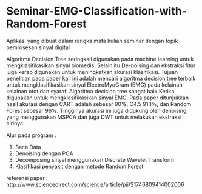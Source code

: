 # Seminar-EMG-Classification-with-Random-Forest
Aplikasi yang dibuat dalam rangka mata kuliah seminar dengan topik pemrosesan sinyal digital

Algoritma Decision Tree seringkali digunakan pada machine learning untuk mengklasifikasikan sinyal biomedis. Selain itu De-noising dan ekstraksi fitur juga kerap digunakan untuk meningkatkan akurasi klasifikasi. Tujuan penelitian pada paper kali ini adalah mencari algoritma decision tree terbaik untuk mengklasifikasikan sinyal ElectroMyoGram (EMG) pada kelainan-kelainan otot dan syaraf. Algoritma decision tree sangat baik Ketika digunakan untuk mengklasifikasikan sinyal EMG. Pada paper ditunjukkan hasil akurasi dengan CART adalah sebesar 90%, C4.5 91.1%, dan Random Forest sebesar 96%. Tingginya akurasi ini juga didukung oleh denoising yang menggunakan MSPCA dan juga DWT untuk melakukan ekstraksi cirinya.

Alur pada program : 
1. Baca Data
2. Denoising dengan PCA
3. Decomposing sinyal menggunakan Discrete Wavelet Transform
4. Klasifikasi penyakit dengan metode Random Forest

referensi paper : http://www.sciencedirect.com/science/article/pii/S1746809414002006
